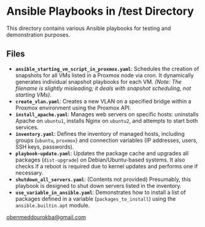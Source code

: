 # Ansible Playbooks in /test Directory

This directory contains various Ansible playbooks for testing and demonstration purposes.

## Files

*   **`ansible_starting_vm_script_in_proxmox.yaml`**: Schedules the creation of snapshots for all VMs listed in a Proxmox node via cron. It dynamically generates individual snapshot playbooks for each VM. *(Note: The filename is slightly misleading; it deals with snapshot scheduling, not starting VMs)*.
*   **`create_vlan.yaml`**: Creates a new VLAN on a specified bridge within a Proxmox environment using the Proxmox API.
*   **`install_apache.yaml`**: Manages web servers on specific hosts: uninstalls Apache on `ubuntu1`, installs Nginx on `ubuntu2`, and attempts to start both services.
*   **`inventory.yaml`**: Defines the inventory of managed hosts, including groups (`ubuntu`, `proxmox`) and connection variables (IP addresses, users, SSH keys, passwords).
*   **`playbook-update.yaml`**: Updates the package cache and upgrades all packages (`dist-upgrade`) on Debian/Ubuntu-based systems. It also checks if a reboot is required due to kernel updates and performs one if necessary.
*   **`shutdown_all_servers.yaml`**: (Contents not provided) Presumably, this playbook is designed to shut down servers listed in the inventory.
*   **`use_variable_in_ansible.yaml`**: Demonstrates how to install a list of packages defined in a variable (`packages_to_install`) using the `ansible.builtin.apt` module.

obenmeddourokba@gmail.com